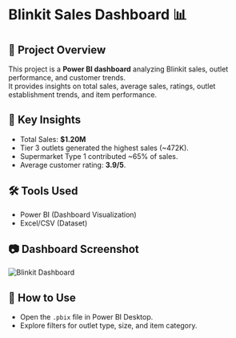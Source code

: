 # Blinkit Sales Dashboard 📊

## 📌 Project Overview
This project is a **Power BI dashboard** analyzing Blinkit sales, outlet performance, and customer trends.  
It provides insights on total sales, average sales, ratings, outlet establishment trends, and item performance.

## 🔑 Key Insights
- Total Sales: **$1.20M**
- Tier 3 outlets generated the highest sales (~472K).
- Supermarket Type 1 contributed ~65% of sales.
- Average customer rating: **3.9/5**.

## 🛠 Tools Used
- Power BI (Dashboard Visualization)
- Excel/CSV (Dataset)

## 📷 Dashboard Screenshot
![Blinkit Dashboard](images/Blinkit_PowerBI_Dashboard.png)

## 🚀 How to Use
- Open the `.pbix` file in Power BI Desktop.
- Explore filters for outlet type, size, and item category.
